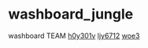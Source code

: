 # washboard_jungle
washboard
TEAM [h0y301v](https://github.com/h0y301v)  [ljy6712](https://github.com/ljy6712) [woe3](https://github.com/woe3) 
